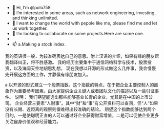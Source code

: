 - 👋 Hi, I’m @polo758
- 👀 I’m interested in some areas, such as network engineering, investing, and thinking unlimited.
- 🌱 I want to change the world with pepole like me, please find me and let us work together.
- 💞️ I’m looking to collaborate on some projects.Here are some one.
- 
- 📫 a.Making a stock index. 


我的英语很一般，为较准确表达自己的意思。附上汉语的介绍，如果有缘的朋友帮我翻译纠正，将不胜感激。
我的经历主要集中于通信网络科学与技术，股票投资，以及海阔天空地胡思乱想。
现在我想以开源的形式做这么几件事，我会慢慢先开展这方面的工作，并静侯有缘朋友加入。

a.以开源的形式建立一个股票指数。这个指数的特点，在于把企业主要控制人的画象作为重要参考因素。由大家提供企业关键人或者团队文化的描述以及一些引证事件。
说明：
我们期望能选出那些能够基业长青的企业，尤其是在中国的上市公司。
企业经营三要素“人财事”。其中“财”和“事”有公开资料可以查阅，但“人”如果没有长期、近距离的观察则很难得出较准确的结论。
期望这个指数能够达到两个目的，一是使聪明正直的人可以通过好企业获得财富增值，二是可以促使企业更多关注自身价值观和经营能力。



<!---
polo758/polo758 is a ✨ special ✨ repository because its `README.md` (this file) appears on your GitHub profile.
You can click the Preview link to take a look at your changes.
--->
